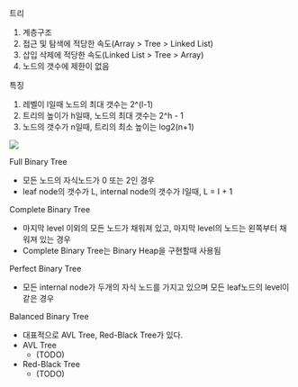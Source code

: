 트리

1. 계층구조
2. 접근 및 탐색에 적당한 속도(Array > Tree > Linked List)
3. 삽입 삭제에 적당한 속도(Linked List > Tree > Array)
4. 노드의 갯수에 제한이 없음

특징

1. 레벨이 l일때 노드의 최대 갯수는 2^(l-1)
2. 트리의 높이가 h일때, 노드의 최대 갯수는 2^h - 1
3. 노드의 갯수가 n일때, 트리의 최소 높이는 log2(n+1)

![](https://sites.google.com/site/sarvasite/_/rsrc/1247730465704/algorithms/trees/binarytree/BinaryTree.GIF)

Full Binary Tree

- 모든 노드의 자식노드가 0 또는 2인 경우
- leaf node의 갯수가 L, internal node의 갯수가 I일때, L = I + 1

Complete Binary Tree

- 마지막 level 이외의 모든 노드가 채워져 있고, 마지막 level의 노드는 왼쪽부터 채워져 있는 경우
- Complete Binary Tree는 Binary Heap을 구현할때 사용됨

Perfect Binary Tree

- 모든 internal node가 두개의 자식 노드를 가지고 있으며 모든 leaf노드의 level이 같은 경우

Balanced Binary Tree

- 대표적으로 AVL Tree, Red-Black Tree가 있다.
- AVL Tree
  - (TODO)
- Red-Black Tree
  - (TODO)
